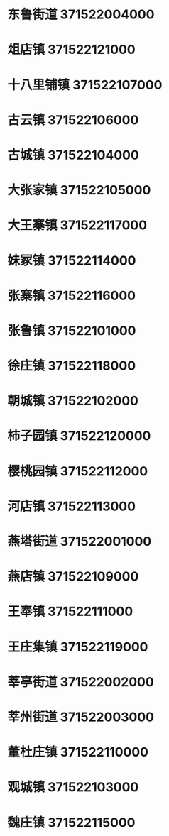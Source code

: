 # 东鲁街道 371522004000
# 俎店镇 371522121000
# 十八里铺镇 371522107000
# 古云镇 371522106000
# 古城镇 371522104000
# 大张家镇 371522105000
# 大王寨镇 371522117000
# 妹冢镇 371522114000
# 张寨镇 371522116000
# 张鲁镇 371522101000
# 徐庄镇 371522118000
# 朝城镇 371522102000
# 柿子园镇 371522120000
# 樱桃园镇 371522112000
# 河店镇 371522113000
# 燕塔街道 371522001000
# 燕店镇 371522109000
# 王奉镇 371522111000
# 王庄集镇 371522119000
# 莘亭街道 371522002000
# 莘州街道 371522003000
# 董杜庄镇 371522110000
# 观城镇 371522103000
# 魏庄镇 371522115000
